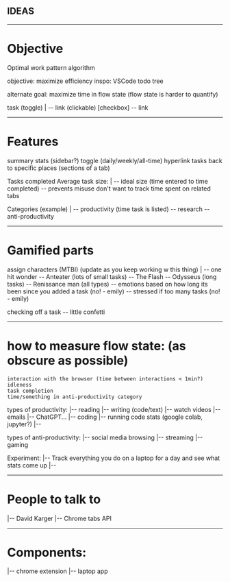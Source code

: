 ## IDEAS
----------------------------------------------

# Objective
Optimal work pattern algorithm

objective: maximize efficiency
inspo: VSCode todo tree

alternate goal: maximize time in flow state (flow state is harder to quantify)


task (toggle)
|
 -- link (clickable)  [checkbox]
 -- link
 
----------------------------------------------

# Features

summary stats (sidebar?)
toggle (daily/weekly/all-time)
hyperlink tasks back to specific places (sections of a tab)


Tasks completed
Average task size:
|
 -- ideal size (time entered to time completed)
    -- prevents misuse don't want to track time spent on related tabs

Categories (example)
|
 -- productivity (time task is listed)
 -- research
 -- anti-productivity

 ----------------------------------------------

# Gamified parts

assign characters (MTBI) (update as you keep working w this thing)
|
 -- one hit wonder
 -- Anteater (lots of small tasks)
 -- The Flash 
 -- Odysseus (long tasks)
 -- Renissance man (all types)
 -- emotions based on how long its been since you added a task (no! - emily)
 -- stressed if too many tasks (no! - emily)

checking off a task
 -- little confetti

 ----------------------------------------------

# how to measure flow state: (as obscure as possible)
    interaction with the browser (time between interactions < 1min?)
    idleness
    task completion
    time/something in anti-productivity category

types of productivity:
|-- reading
|-- writing (code/text)
|-- watch videos
|-- emails
|-- ChatGPT...
|-- coding
    |-- running code stats (google colab, jupyter?)
    |-- 

types of anti-productivity:
|-- social media browsing
|-- streaming
|-- gaming

Experiment:
|-- Track everything you do on a laptop for a day and see what stats come up
|-- 


----------------------------------------------

# People to talk to
|-- David Karger
|-- Chrome tabs API


----------------------------------------------

# Components:
|-- chrome extension 
|-- laptop app
